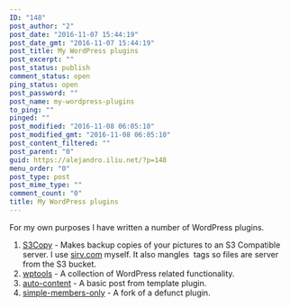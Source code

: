 ```yaml
---
ID: "148"
post_author: "2"
post_date: "2016-11-07 15:44:19"
post_date_gmt: "2016-11-07 15:44:19"
post_title: My WordPress plugins
post_excerpt: ""
post_status: publish
comment_status: open
ping_status: open
post_password: ""
post_name: my-wordpress-plugins
to_ping: ""
pinged: ""
post_modified: "2016-11-08 06:05:10"
post_modified_gmt: "2016-11-08 06:05:10"
post_content_filtered: ""
post_parent: "0"
guid: https://alejandro.iliu.net/?p=148
menu_order: "0"
post_type: post
post_mime_type: ""
comment_count: "0"
title: My WordPress plugins
---
```


For my own purposes I have written a number of WordPress plugins.

1. [S3Copy](https://github.com/iliu-net/S3Copy) - Makes backup copies of your pictures to an S3
   Compatible server.  I use [sirv.com](http://sirv.com) myself.  It also mangles <img /> tags so
   files are server from the S3 bucket.
2. [wptools](https://github.com/iliu-net/wptools) - A collection of WordPress related functionality.
3. [auto-content](https://github.com/iliu-net/auto-content) - A basic post from template plugin.
4. [simple-members-only](https://github.com/iliu-net/simple-members-only) - A fork of a defunct plugin.


